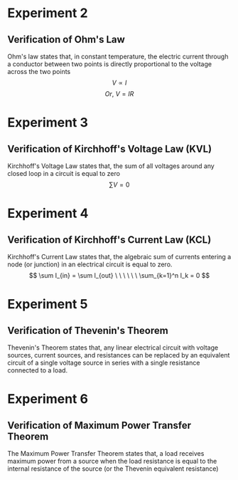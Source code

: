 

# Experiment 2
## Verification of Ohm's Law

Ohm's law states that, in constant temperature, the electric current through a conductor between two points is directly proportional to the voltage across the two points
$$
V \propto I
$$
$$
Or,\ V = IR
$$


# Experiment 3
## Verification of Kirchhoff's Voltage Law (KVL)


Kirchhoff's Voltage Law states that, the sum of all voltages around any closed loop in a circuit is equal to zero
$$
\sum V = 0
$$



# Experiment 4
## Verification of Kirchhoff's Current Law (KCL)

Kirchhoff's Current Law states that, the algebraic sum of currents entering a node (or junction) in an electrical circuit is equal to zero.
$$
\sum I_{in} = \sum I_{out} \ \ \ \ \ \ \sum_{k=1}^n I_k = 0
$$



# Experiment 5
## Verification of Thevenin's Theorem

Thevenin's Theorem states that, any linear electrical circuit with voltage sources, current sources, and resistances can be replaced by an equivalent circuit of a single voltage source in series with a single resistance connected to a load.



# Experiment 6
## Verification of Maximum Power Transfer Theorem

The Maximum Power Transfer Theorem states that, a load receives maximum power from a source when the load resistance is equal to the internal resistance of the source (or the Thevenin equivalent resistance)
